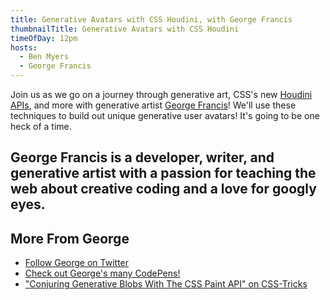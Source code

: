 ```yaml
---
title: Generative Avatars with CSS Houdini, with George Francis
thumbnailTitle: Generative Avatars with CSS Houdini
timeOfDay: 12pm
hosts:
  - Ben Myers
  - George Francis
---
```


Join us as we go on a journey through generative art, CSS's new [Houdini APIs](https://developer.mozilla.org/en-US/docs/Web/CSS/CSS_Houdini), and more with generative artist [George Francis](https://twitter.com/georgedoescode)! We'll use these techniques to build out unique generative user avatars! It's going to be one heck of a time.

George Francis is a developer, writer, and generative artist with a passion for teaching the web about creative coding and a love for googly eyes.
---

## More From George

- [Follow George on Twitter](https://twitter.com/georgedoescode)
- [Check out George's many CodePens!](https://codepen.io/georgedoescode)
- ["Conjuring Generative Blobs With The CSS Paint API" on CSS-Tricks](https://css-tricks.com/conjuring-generative-blobs-with-the-css-paint-api/)
